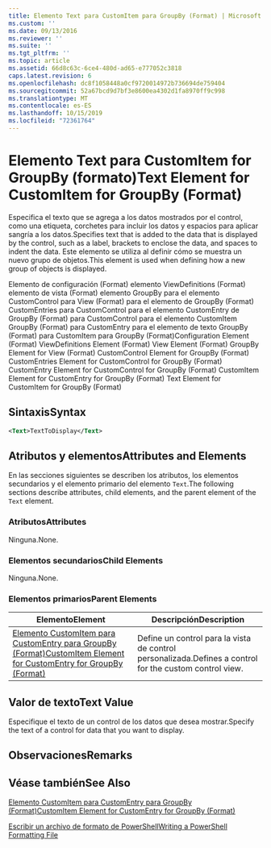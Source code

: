```yaml
---
title: Elemento Text para CustomItem para GroupBy (Format) | Microsoft Docs
ms.custom: ''
ms.date: 09/13/2016
ms.reviewer: ''
ms.suite: ''
ms.tgt_pltfrm: ''
ms.topic: article
ms.assetid: 66d8c63c-6ce4-480d-ad65-e777052c3818
caps.latest.revision: 6
ms.openlocfilehash: dc8f1058448a0cf9720014972b736694de759404
ms.sourcegitcommit: 52a67bcd9d7bf3e8600ea4302d1fa8970ff9c998
ms.translationtype: MT
ms.contentlocale: es-ES
ms.lasthandoff: 10/15/2019
ms.locfileid: "72361764"
---
```

# <a name="text-element-for-customitem-for-groupby-format"></a><span data-ttu-id="8177a-102">Elemento Text para CustomItem for GroupBy (formato)</span><span class="sxs-lookup"><span data-stu-id="8177a-102">Text Element for CustomItem for GroupBy (Format)</span></span>

<span data-ttu-id="8177a-103">Especifica el texto que se agrega a los datos mostrados por el control, como una etiqueta, corchetes para incluir los datos y espacios para aplicar sangría a los datos.</span><span class="sxs-lookup"><span data-stu-id="8177a-103">Specifies text that is added to the data that is displayed by the control, such as a label, brackets to enclose the data, and spaces to indent the data.</span></span> <span data-ttu-id="8177a-104">Este elemento se utiliza al definir cómo se muestra un nuevo grupo de objetos.</span><span class="sxs-lookup"><span data-stu-id="8177a-104">This element is used when defining how a new group of objects is displayed.</span></span>

<span data-ttu-id="8177a-105">Elemento de configuración (Format) elemento ViewDefinitions (Format) elemento de vista (Format) elemento GroupBy para el elemento CustomControl para View (Format) para el elemento de GroupBy (Format) CustomEntries para CustomControl para el elemento CustomEntry de GroupBy (Format) para CustomControl para el elemento CustomItem GroupBy (Format) para CustomEntry para el elemento de texto GroupBy (Format) para CustomItem para GroupBy (Format)</span><span class="sxs-lookup"><span data-stu-id="8177a-105">Configuration Element (Format) ViewDefinitions Element (Format) View Element (Format) GroupBy Element for View (Format) CustomControl Element for GroupBy (Format) CustomEntries Element for CustomControl for GroupBy (Format) CustomEntry Element for CustomControl for GroupBy (Format) CustomItem Element for CustomEntry for GroupBy (Format) Text Element for CustomItem for GroupBy (Format)</span></span>

## <a name="syntax"></a><span data-ttu-id="8177a-106">Sintaxis</span><span class="sxs-lookup"><span data-stu-id="8177a-106">Syntax</span></span>

```xml
<Text>TextToDisplay</Text>
```

## <a name="attributes-and-elements"></a><span data-ttu-id="8177a-107">Atributos y elementos</span><span class="sxs-lookup"><span data-stu-id="8177a-107">Attributes and Elements</span></span>

<span data-ttu-id="8177a-108">En las secciones siguientes se describen los atributos, los elementos secundarios y el elemento primario del elemento `Text`.</span><span class="sxs-lookup"><span data-stu-id="8177a-108">The following sections describe attributes, child elements, and the parent element of the `Text` element.</span></span>

### <a name="attributes"></a><span data-ttu-id="8177a-109">Atributos</span><span class="sxs-lookup"><span data-stu-id="8177a-109">Attributes</span></span>

<span data-ttu-id="8177a-110">Ninguna.</span><span class="sxs-lookup"><span data-stu-id="8177a-110">None.</span></span>

### <a name="child-elements"></a><span data-ttu-id="8177a-111">Elementos secundarios</span><span class="sxs-lookup"><span data-stu-id="8177a-111">Child Elements</span></span>

<span data-ttu-id="8177a-112">Ninguna.</span><span class="sxs-lookup"><span data-stu-id="8177a-112">None.</span></span>

### <a name="parent-elements"></a><span data-ttu-id="8177a-113">Elementos primarios</span><span class="sxs-lookup"><span data-stu-id="8177a-113">Parent Elements</span></span>

|<span data-ttu-id="8177a-114">Elemento</span><span class="sxs-lookup"><span data-stu-id="8177a-114">Element</span></span>|<span data-ttu-id="8177a-115">Descripción</span><span class="sxs-lookup"><span data-stu-id="8177a-115">Description</span></span>|
|-------------|-----------------|
|[<span data-ttu-id="8177a-116">Elemento CustomItem para CustomEntry para GroupBy (Format)</span><span class="sxs-lookup"><span data-stu-id="8177a-116">CustomItem Element for CustomEntry for GroupBy (Format)</span></span>](./customitem-element-for-customentry-for-groupby-format.md)|<span data-ttu-id="8177a-117">Define un control para la vista de control personalizada.</span><span class="sxs-lookup"><span data-stu-id="8177a-117">Defines a control for the custom control view.</span></span>|

## <a name="text-value"></a><span data-ttu-id="8177a-118">Valor de texto</span><span class="sxs-lookup"><span data-stu-id="8177a-118">Text Value</span></span>

<span data-ttu-id="8177a-119">Especifique el texto de un control de los datos que desea mostrar.</span><span class="sxs-lookup"><span data-stu-id="8177a-119">Specify the text of a control for data that you want to display.</span></span>

## <a name="remarks"></a><span data-ttu-id="8177a-120">Observaciones</span><span class="sxs-lookup"><span data-stu-id="8177a-120">Remarks</span></span>

## <a name="see-also"></a><span data-ttu-id="8177a-121">Véase también</span><span class="sxs-lookup"><span data-stu-id="8177a-121">See Also</span></span>

[<span data-ttu-id="8177a-122">Elemento CustomItem para CustomEntry para GroupBy (Format)</span><span class="sxs-lookup"><span data-stu-id="8177a-122">CustomItem Element for CustomEntry for GroupBy (Format)</span></span>](./customitem-element-for-customentry-for-groupby-format.md)

[<span data-ttu-id="8177a-123">Escribir un archivo de formato de PowerShell</span><span class="sxs-lookup"><span data-stu-id="8177a-123">Writing a PowerShell Formatting File</span></span>](./writing-a-powershell-formatting-file.md)
